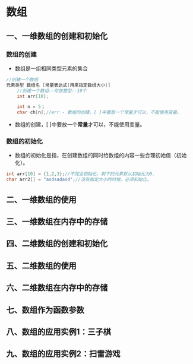 # 数组

## 一、一维数组的创建和初始化

### 数组的创建

- 数组是一组相同类型元素的集合

```C
//创建一个数组
元素类型 数组名 [常量表达式(用来指定数组大小)]
    //创建一个数组--存放整型--10个
    int arr[10];

    int n = 5；
    char ch[n];//err - 数组的创建，[ ]中要放一个常量才可以，不能使用变量。
```

- 数组的创建，[ ]中要放一个**常量**才可以，不能使用变量。

### 数组的初始化

- 数组的初始化是指，在创建数组的同时给数组的内容一些合理初始值（初始化）。

```C
int arr[10] = {1,2,3};//不完全初始化，剩下的元素默认初始化为0.
char arr2[] = "asdsadasd";//没有指定大小的时候，必须初始化。
```



## 二、一维数组的使用
## 三、一维数组在内存中的存储
## 四、二维数组的创建和初始化
## 五、二维数组的使用
## 六、二维数组在内存中的存储
## 七、数组作为函数参数
## 八、数组的应用实例1：三子棋
## 九、数组的应用实例2：扫雷游戏